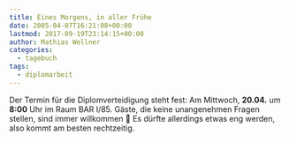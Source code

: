 ```yaml
---
title: Eines Morgens, in aller Frühe
date: 2005-04-07T16:21:08+00:00
lastmod: 2017-09-19T23:14:15+00:00
author: Mathias Wellner
categories:
  - tagebuch
tags:
  - diplomarbeit
---
```

Der Termin für die Diplomverteidigung steht fest: Am Mittwoch, **20.04.** um **8:00** Uhr im Raum BAR I/85. Gäste, die keine unangenehmen Fragen stellen, sind immer willkommen 🙂 Es dürfte allerdings etwas eng werden, also kommt am besten rechtzeitig.